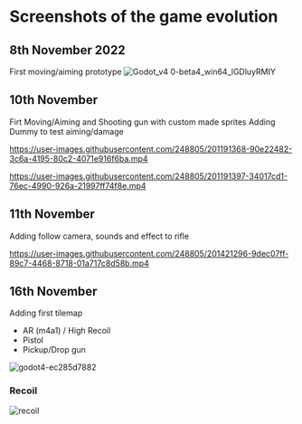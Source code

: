 # Screenshots of the game evolution

## 8th November 2022
First moving/aiming prototype
![Godot_v4 0-beta4_win64_lGDluyRMIY](https://user-images.githubusercontent.com/248805/200659851-7542fe02-8ce8-40e6-a5b6-20369b6ec1ce.gif)

## 10th November
Firt Moving/Aiming and Shooting gun with custom made sprites
Adding Dummy to test aiming/damage

https://user-images.githubusercontent.com/248805/201191368-90e22482-3c6a-4195-80c2-4071e916f6ba.mp4

https://user-images.githubusercontent.com/248805/201191397-34017cd1-76ec-4990-926a-21997ff74f8e.mp4

## 11th November
Adding follow camera, sounds and effect to rifle

https://user-images.githubusercontent.com/248805/201421296-9dec07ff-89c7-4468-8718-01a717c8d58b.mp4


## 16th November
Adding first tilemap
- AR (m4a1) / High Recoil
- Pistol
- Pickup/Drop gun

![godot4-ec285d7882](https://user-images.githubusercontent.com/248805/202240003-b17aec66-fcb1-48aa-86c7-1e592ce7c73c.gif)

### Recoil
![recoil](https://user-images.githubusercontent.com/248805/202240522-417073e1-f89e-445d-adb5-a210ea00b2d8.gif)

